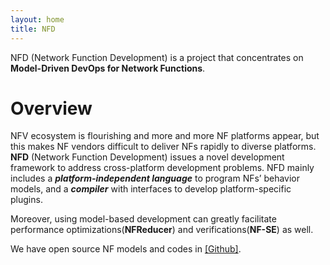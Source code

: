 ```yaml
---
layout: home
title: NFD
---
```


NFD (Network Function Development) is a project that concentrates on **Model-Driven DevOps for Network Functions**. 

# Overview 

NFV ecosystem is flourishing and more and more NF platforms appear, but this makes NF vendors difficult to deliver NFs rapidly to diverse platforms. **NFD** (Network Function Development) issues a novel development framework to address cross-platform development problems. NFD mainly includes a ***platform-independent language*** to program NFs’ behavior models, and a ***compiler*** with interfaces to develop platform-specific plugins. 

Moreover, using model-based development can greatly facilitate performance optimizations(**NFReducer**) and verifications(**NF-SE**) as well.


We have open source NF models and codes in [[Github]](https://github.com/NetFuncDev/nfd/tree/master/NF_examples). 
